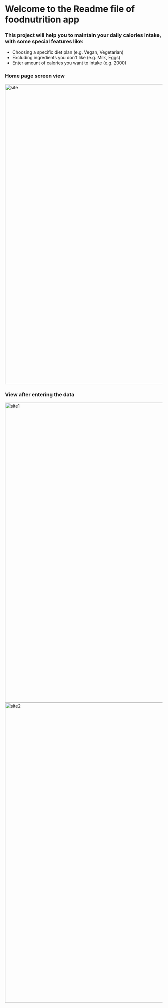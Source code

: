 # Welcome to the Readme file of foodnutrition app
### This project will help you to maintain your daily calories intake, with some special features like:
- Choosing a specific diet plan (e.g. Vegan, Vegetarian)
- Excluding ingredients you don't like (e.g. Milk, Eggs)
- Enter amount of calories you want to intake (e.g. 2000)
### Home page screen view
<img width="960" alt="site" src="https://user-images.githubusercontent.com/86524409/148634545-56b287b3-fa5b-4482-8498-9477a2b18ad6.png">

### View after entering the data
<img width="960" alt="site1" src="https://user-images.githubusercontent.com/86524409/148634596-f01b5045-163a-44cb-88e9-c248246841ea.png">
<img width="960" alt="site2" src="https://user-images.githubusercontent.com/86524409/148634599-ab828a24-f865-45d1-964b-b2b0f22ac39a.png">

